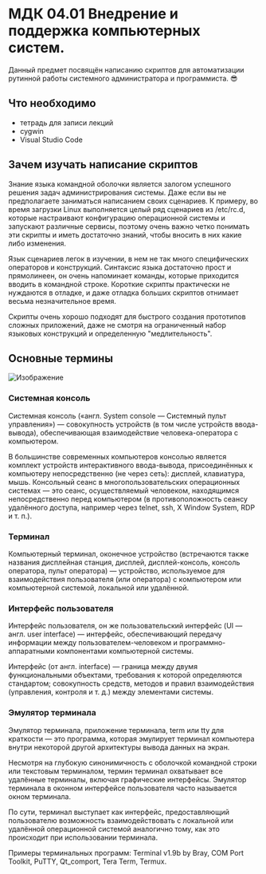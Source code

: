 # **МДК 04.01 Внедрение и поддержка компьютерных систем.**
Данный предмет посвящён написанию скриптов для автоматизации рутинной работы системного администратора и программиста. :sunglasses:
## Что необходимо
* тетрадь для записи лекций
* cygwin
* Visual Studio Code
## Зачем изучать написание скриптов
Знание языка командной оболочки является залогом успешного решения задач администрирования системы. Даже если вы не предполагаете заниматься написанием своих сценариев. К примеру, во время загрузки Linux выполняется целый ряд сценариев из /etc/rc.d, которые настраивают конфигурацию операционной системы и запускают различные сервисы, поэтому очень важно четко понимать эти скрипты и иметь достаточно знаний, чтобы вносить в них какие либо изменения.

Язык сценариев легок в изучении, в нем не так много специфических операторов и конструкций. Синтаксис языка достаточно прост и прямолинеен, он очень напоминает команды, которые приходится вводить в командной строке. Короткие скрипты практически не нуждаются в отладке, и даже отладка больших скриптов отнимает весьма незначительное время.

Скрипты очень хорошо подходят для быстрого создания прототипов сложных приложений, даже не смотря на ограниченный набор языковых конструкций и определенную "медлительность".
## Основные термины
![Изображение](https://camo.githubusercontent.com/dbce83875ac67a3017c81268e22bde3750bd07de13107fa856de952c0c382292/68747470733a2f2f696d672e796f75747562652e636f6d2f76692f7064634b636971593857552f302e6a7067)

### **Системная консоль**
Системная консоль («англ. System console — Системный пульт управления») — совокупность устройств (в том числе устройств ввода-вывода), обеспечивающая взаимодействие человека-оператора с компьютером.

В большинстве современных компьютеров консолью является комплект устройств интерактивного ввода-вывода, присоединённых к компьютеру непосредственно (не через сеть): дисплей, клавиатура, мышь. Консольный сеанс в многопользовательских операционных системах — это сеанс, осуществляемый человеком, находящимся непосредственно перед компьютером (в противоположность сеансу удалённого доступа, например через telnet, ssh, X Window System, RDP и т. п.).

### **Терминал**
Компьютерный терминал, оконечное устройство (встречаются также названия дисплейная станция, дисплей, дисплей-консоль, консоль оператора, пульт оператора) — устройство, используемое для взаимодействия пользователя (или оператора) с компьютером или компьютерной системой, локальной или удалённой.

### **Интерфейс пользователя**
Интерфейс пользователя, он же пользовательский интерфейс (UI — англ. user interface) — интерфейс, обеспечивающий передачу информации между пользователем-человеком и программно-аппаратными компонентами компьютерной системы.

Интерфейс (от англ. interface) — граница между двумя функциональными объектами, требования к которой определяются стандартом; совокупность средств, методов и правил взаимодействия (управления, контроля и т. д.) между элементами системы.

### **Эмулятор терминала**
Эмулятор терминала, приложение терминала, term или tty для краткости — это программа, которая эмулирует терминал компьютера внутри некоторой другой архитектуры вывода данных на экран.

Несмотря на глубокую синонимичность с оболочкой командной строки или текстовым терминалом, термин терминал охватывает все удалённые терминалы, включая графические интерфейсы. Эмулятор терминала в оконном интерфейсе пользователя часто называется окном терминала.

По сути, терминал выступает как интерфейс, предоставляющий пользователю возможность взаимодействовать с локальной или удалённой операционной системой аналогично тому, как это происходит при использовании терминала.

Примеры терминальных программ: Terminal v1.9b by Bray, COM Port Toolkit, PuTTY, Qt_comport, Tera Term, Termux.
